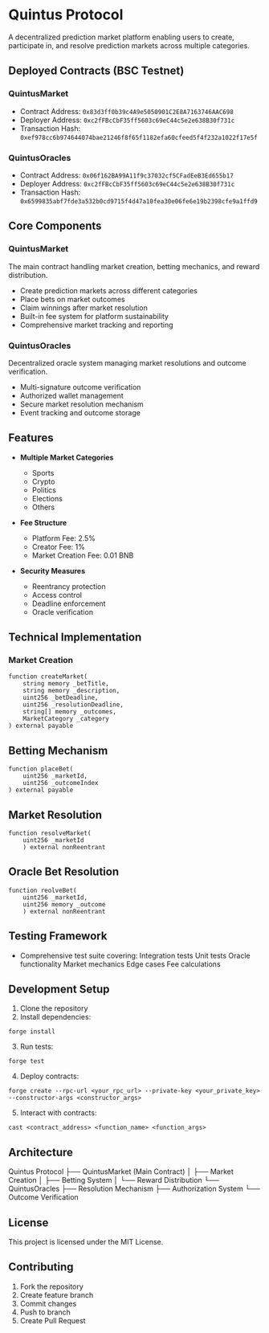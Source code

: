 # Quintus Protocol

A decentralized prediction market platform enabling users to create, participate in, and resolve prediction markets across multiple categories.

## Deployed Contracts (BSC Testnet)

### QuintusMarket
- Contract Address: `0x83d3ff0b39c4A9e5050901C2E8A7163746AAC698`
- Deployer Address: `0xc2fFBcCbF35ff5603c69eC44c5e2e638B30f731c`
- Transaction Hash: `0xef978cc6b974644074bae21246f8f65f1182efa60cfeed5f4f232a1022f17e5f`

### QuintusOracles  
- Contract Address: `0x06f162BA99A11f9c37032cf5CFadEeB3Ed655b17`
- Deployer Address: `0xc2fFBcCbF35ff5603c69eC44c5e2e638B30f731c`
- Transaction Hash: `0x6599835abf7fde3a532b0cd9715f4d47a10fea30e06fe6e19b2398cfe9a1ffd9`

## Core Components

### QuintusMarket
The main contract handling market creation, betting mechanics, and reward distribution.

- Create prediction markets across different categories
- Place bets on market outcomes
- Claim winnings after market resolution
- Built-in fee system for platform sustainability
- Comprehensive market tracking and reporting

### QuintusOracles
Decentralized oracle system managing market resolutions and outcome verification.

- Multi-signature outcome verification
- Authorized wallet management
- Secure market resolution mechanism
- Event tracking and outcome storage

## Features

- **Multiple Market Categories**
  - Sports
  - Crypto
  - Politics
  - Elections
  - Others

- **Fee Structure**
  - Platform Fee: 2.5%
  - Creator Fee: 1%
  - Market Creation Fee: 0.01 BNB

- **Security Measures**
  - Reentrancy protection
  - Access control
  - Deadline enforcement
  - Oracle verification

## Technical Implementation

### Market Creation
```solidity
function createMarket(
    string memory _betTitle,
    string memory _description,
    uint256 _betDeadline,
    uint256 _resolutionDeadline,
    string[] memory _outcomes,
    MarketCategory _category
) external payable
```
## Betting Mechanism
```solidity
function placeBet(
    uint256 _marketId,
    uint256 _outcomeIndex
) external payable
```

## Market Resolution
```solidity
function resolveMarket(
    uint256 _marketId
    ) external nonReentrant
```

## Oracle Bet Resolution
```solidity
function reolveBet(
    uint256 _marketId,
    uint256 memory _outcome
    ) external nonReentrant
```

## Testing Framework
-  Comprehensive test suite covering:
      Integration tests
      Unit tests
      Oracle functionality
      Market mechanics
      Edge cases
      Fee calculations

## Development Setup

1. Clone the repository
2. Install dependencies:
 ```solidity
forge install
```
3. Run tests:
 ```solidity
forge test
```
4. Deploy contracts:
 ```solidity
 forge create --rpc-url <your_rpc_url> --private-key <your_private_key> --constructor-args <constructor_args>
```
5. Interact with contracts:

```solidity
cast <contract_address> <function_name> <function_args>
```
## Architecture
Quintus Protocol
├── QuintusMarket (Main Contract)
│   ├── Market Creation
│   ├── Betting System
│   └── Reward Distribution
└── QuintusOracles
    ├── Resolution Mechanism
    ├── Authorization System
    └── Outcome Verification

## License
This project is licensed under the MIT License.

## Contributing

 1.   Fork the repository
 2.   Create feature branch
 3.   Commit changes
 4.   Push to branch
 5.   Create Pull Request
